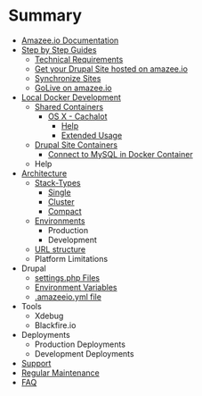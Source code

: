 # Summary

* [Amazee.io Documentation](README.md)
* [Step by Step Guides](step_by_step_guides/step_by_step_guides.md)
   * [Technical Requirements](step_by_step_guides/technical_requirements.md)
   * [Get your Drupal Site hosted on amazee.io](step_by_step_guides/get_your_drupal_site_hosted_on_amazeeio.md)
   * [Synchronize Sites](step_by_step_guides/synchronize_sites.md)
   * [GoLive on amazee.io](step_by_step_guides/step_by_step_guides/golive_on_amazeeio.md)
* [Local Docker Development](local_docker_development/local_docker_development.md)
   * [Shared Containers](local_docker_development/shared_containers.md)
       * [OS X - Cachalot](local_docker_development/os_x_cachalot.md)
           * [Help](local_docker_development/os_x_cachalot/help.md)
           * [Extended Usage](local_docker_development/os_x_cachalot/extended_usage.md)
   * [Drupal Site Containers](local_docker_development/drupal_site_containers.md)
       * [Connect to MySQL in Docker Container](local_docker_development/connect_to_mysql_from_external.md)
   * Help
* [Architecture](architecture/architecture.md)
   * [Stack-Types](architecture/stack-types.md)
       * [Single](architecture/stack-types/single.md)
       * [Cluster](architecture/stack-types/cluster.md)
       * [Compact](architecture/stack-types/compact.md)
   * [Environments](architecture/environments.md)
       * Production
       * Development
   * [URL structure](architecture/url_structure.md)
   * Platform Limitations
* Drupal
   * [settings.php Files](drupal/settingsphpfiles.md)
   * [Environment Variables](drupal/environment_variables.md)
   * [.amazeeio.yml file](drupal/amazeeioyml_file.md)
* Tools
   * Xdebug
   * Blackfire.io
* Deployments
   * Production Deployments
   * Development Deployments
* [Support](support.md)
* [Regular Maintenance](regular_maintenance.md)
* [FAQ](faq.md)

